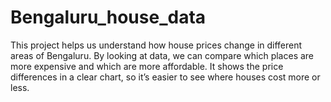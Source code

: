 # Bengaluru_house_data
This project helps us understand how house prices change in different areas of Bengaluru. By looking at data, we can compare which places are more expensive and which are more affordable.  It shows the price differences in a clear chart, so it’s easier to see where houses cost more or less.
